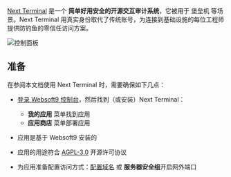 [Next Terminal](https://next-terminal.typesafe.cn/) 是一个 **简单好用安全的开源交互审计系统**，它被用于 堡垒机  等场景。Next Terminal 用真实身份取代了传统账号，为连接到基础设施的每位工程师提供防钓鱼的零信任访问方案。


![控制面板](https://libs.websoft9.com/Websoft9/DocsPicture/zh/nexterminal/nexterminal-gui-websoft9.png)


## 准备

在参阅本文档使用 Next Terminal 时，需要确保如下几点：

- [登录 Websoft9 控制台](./login-console)，然后找到（或安装）Next Terminal：
  - **我的应用** 菜单找到应用 
  - **应用商店** 菜单部署应用

- 应用是基于 Websoft9 安装的


- 应用的用途符合 [AGPL-3.0](https://opensource.org/licenses/AGPL-3.0) 开源许可协议


- 为应用准备配置访问方式：[配置域名](./domain-set) 或 **服务器安全组**开启网外端口